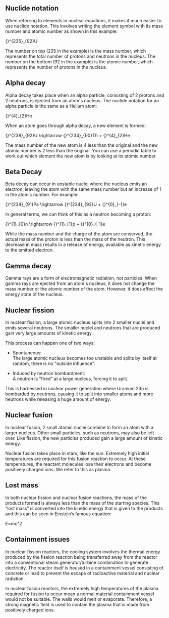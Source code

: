 ## Nuclide notation
When referring to elements in nuclear equations, it makes it much easier to use nuclide notation. This involves writing the element symbol with its mass number and atomic number as shown in this example:

<p>{}^{235}_{92}U</p>

The number on top (235 in the example) is the mass number, which represents the total number of protons and neutrons in the nucleus. The number on the bottom (92 in the example) is the atomic number, which represents the number of protons in the nucleus. 

## Alpha decay
Alpha decay takes place when an alpha particle, consisting of 2 protons and 2 neutrons, is ejected from an atom's nucleus. The nuclide notation for an alpha particle is the same as a Helium atom:

<p>{}^{4}_{2}He</p>

When an atom goes through alpha decay, a new element is formed:

<p>{}^{238}_{92}U \rightarrow {}^{234}_{90}Th + {}^{4}_{2}He</p>

The mass number of the new atom is 4 less than the original and the new atomic number is 2 less than the original. You can use a periodic table to work out which element the new atom is by looking at its atomic number.

## Beta Decay
Beta decay can occur in unstable nuclei where the nucleus emits an electron, leaving the atom with the same mass number but an increase of 1 in the atomic number.
For example:

<p>{}^{234}_{91}Pa \rightarrow {}^{234}_{92}U + {}^{0}_{-1}e</p>
 
In general terms, we can think of this as a neutron becoming a proton:

<p>{}^{1}_{0}n \rightarrow {}^{1}_{1}p + {}^{0}_{-1}e</p>
 
While the mass number and the charge of the atom are conserved, the actual mass of the proton is less than the mass of the neutron. This decrease in mass results in a release of energy, available as kinetic energy to the emitted electron.

## Gamma decay
Gamma rays are a form of electromagnetic radiation, not particles. When gamma rays are ejected from an atom's nucleus, it does not change the mass number or the atomic number of the atom. However, it does affect the energy state of the nucleus.

## Nuclear fission
In nuclear fission, a large atomic nucleus splits into 2 smaller nuclei and emits several neutrons. The smaller nuclei and neutrons that are produced gain very large amounts of kinetic energy.
 
This process can happen one of two ways:
- Spontaneous: <br>
  The large atomic nucleus becomes too unstable and splits by itself at random, there is no "outside influence".
 
- Induced by neutron bombardment: <br>
  A neutron is "fired" at a large nucleus, forcing it to split.
 
This is harnessed in nuclear power generation where Uranium 235 is bombarded by neutrons, causing it to split into smaller atoms and more neutrons while releasing a huge amount of energy.

## Nuclear fusion
In nuclear fusion, 2 small atomic nuclei combine to form an atom with a larger nucleus. Other small particles, such as neutrons, may also be left over. Like fission, the new particles produced gain a large amount of kinetic energy.
 
Nuclear fusion takes place in stars, like the sun. Extremely high initial temperatures are required for this fusion reaction to occur. At these temperatures, the reactant molecules lose their electrons and become positively charged ions. We refer to this as plasma.

## Lost mass
In both nuclear fission and nuclear fusion reactions, the mass of the products formed is always less than the mass of the starting species. This “lost mass” is converted into the kinetic energy that is given to the products and this can be seen in Einstein’s famous equation:

<p>E=mc^2</p>

## Containment issues
In nuclear fission reactors, the cooling system involves the thermal energy produced by the fission reaction being transferred away from the reactor into a conventional steam generator/turbine combination to generate electricity. The reactor itself is housed in a containment vessel consisting of concrete or lead to prevent the escape of radioactive material and nuclear radiation.
 
In nuclear fusion reactors, the extremely high temperatures of the plasma required for fusion to occur mean a normal material containment vessel would not be suitable. The walls would melt or evaporate. Therefore, a strong magnetic field is used to contain the plasma that is made from positively charged ions.
